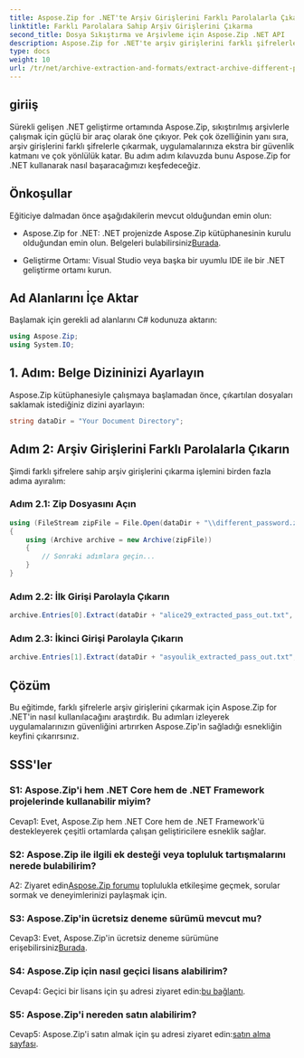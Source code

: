 ```yaml
---
title: Aspose.Zip for .NET'te Arşiv Girişlerini Farklı Parolalarla Çıkarma
linktitle: Farklı Parolalara Sahip Arşiv Girişlerini Çıkarma
second_title: Dosya Sıkıştırma ve Arşivleme için Aspose.Zip .NET API
description: Aspose.Zip for .NET'te arşiv girişlerini farklı şifrelerle nasıl çıkaracağınızı öğrenin. Uygulamalarınızda güvenliği ve esnekliği artırın.
type: docs
weight: 10
url: /tr/net/archive-extraction-and-formats/extract-archive-different-passwords/
---
```

## giriiş

Sürekli gelişen .NET geliştirme ortamında Aspose.Zip, sıkıştırılmış arşivlerle çalışmak için güçlü bir araç olarak öne çıkıyor. Pek çok özelliğinin yanı sıra, arşiv girişlerini farklı şifrelerle çıkarmak, uygulamalarınıza ekstra bir güvenlik katmanı ve çok yönlülük katar. Bu adım adım kılavuzda bunu Aspose.Zip for .NET kullanarak nasıl başaracağımızı keşfedeceğiz.

## Önkoşullar

Eğiticiye dalmadan önce aşağıdakilerin mevcut olduğundan emin olun:

-  Aspose.Zip for .NET: .NET projenizde Aspose.Zip kütüphanesinin kurulu olduğundan emin olun. Belgeleri bulabilirsiniz[Burada](https://reference.aspose.com/zip/net/).

- Geliştirme Ortamı: Visual Studio veya başka bir uyumlu IDE ile bir .NET geliştirme ortamı kurun.

## Ad Alanlarını İçe Aktar

Başlamak için gerekli ad alanlarını C# kodunuza aktarın:

```csharp
using Aspose.Zip;
using System.IO;
```

## 1. Adım: Belge Dizininizi Ayarlayın

Aspose.Zip kütüphanesiyle çalışmaya başlamadan önce, çıkartılan dosyaları saklamak istediğiniz dizini ayarlayın:

```csharp
string dataDir = "Your Document Directory";
```

## Adım 2: Arşiv Girişlerini Farklı Parolalarla Çıkarın

Şimdi farklı şifrelere sahip arşiv girişlerini çıkarma işlemini birden fazla adıma ayıralım:

### Adım 2.1: Zip Dosyasını Açın

```csharp
using (FileStream zipFile = File.Open(dataDir + "\\different_password.zip", FileMode.Open))
{
    using (Archive archive = new Archive(zipFile))
    {
        // Sonraki adımlara geçin...
    }
}
```

### Adım 2.2: İlk Girişi Parolayla Çıkarın

```csharp
archive.Entries[0].Extract(dataDir + "alice29_extracted_pass_out.txt", "first_pass");
```

### Adım 2.3: İkinci Girişi Parolayla Çıkarın

```csharp
archive.Entries[1].Extract(dataDir + "asyoulik_extracted_pass_out.txt", "second_pass");
```

## Çözüm

Bu eğitimde, farklı şifrelerle arşiv girişlerini çıkarmak için Aspose.Zip for .NET'in nasıl kullanılacağını araştırdık. Bu adımları izleyerek uygulamalarınızın güvenliğini artırırken Aspose.Zip'in sağladığı esnekliğin keyfini çıkarırsınız.

## SSS'ler

### S1: Aspose.Zip'i hem .NET Core hem de .NET Framework projelerinde kullanabilir miyim?

Cevap1: Evet, Aspose.Zip hem .NET Core hem de .NET Framework'ü destekleyerek çeşitli ortamlarda çalışan geliştiricilere esneklik sağlar.

### S2: Aspose.Zip ile ilgili ek desteği veya topluluk tartışmalarını nerede bulabilirim?

 A2: Ziyaret edin[Aspose.Zip forumu](https://forum.aspose.com/c/zip/37) toplulukla etkileşime geçmek, sorular sormak ve deneyimlerinizi paylaşmak için.

### S3: Aspose.Zip'in ücretsiz deneme sürümü mevcut mu?

 Cevap3: Evet, Aspose.Zip'in ücretsiz deneme sürümüne erişebilirsiniz[Burada](https://releases.aspose.com/).

### S4: Aspose.Zip için nasıl geçici lisans alabilirim?

 Cevap4: Geçici bir lisans için şu adresi ziyaret edin:[bu bağlantı](https://purchase.aspose.com/temporary-license/).

### S5: Aspose.Zip'i nereden satın alabilirim?

 Cevap5: Aspose.Zip'i satın almak için şu adresi ziyaret edin:[satın alma sayfası](https://purchase.aspose.com/buy).
